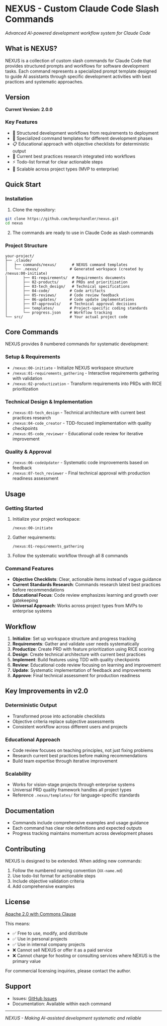 # NEXUS - Custom Claude Code Slash Commands

*Advanced AI-powered development workflow system for Claude Code*

## What is NEXUS?

NEXUS is a collection of custom slash commands for Claude Code that provides structured prompts and workflows for software development tasks. Each command represents a specialized prompt template designed to guide AI assistants through specific development activities with best practices and systematic approaches.

## Version

**Current Version: 2.0.0**

### Key Features
- 🚀 Structured development workflows from requirements to deployment
- 🤖 Specialized command templates for different development phases
- 📋 Educational approach with objective checklists for deterministic output
- 🔄 Current best practices research integrated into workflows
- ⚡ Todo-list format for clear actionable steps
- 🎯 Scalable across project types (MVP to enterprise)

## Quick Start

### Installation

1. Clone the repository:
```bash
git clone https://github.com/benpchandler/nexus.git
cd nexus
```

2. The commands are ready to use in Claude Code as slash commands

### Project Structure

```
your-project/
├── .claude/
│   ├── commands/nexus/       # NEXUS command templates
│   └── .nexus/              # Generated workspace (created by /nexus:00-initiate)
│       ├── 01-requirements/  # Requirements documents
│       ├── 02-products/      # PRDs and prioritization
│       ├── 03-tech_design/   # Technical specifications
│       ├── 04-code/         # Code artifacts
│       ├── 05-reviews/      # Code review feedback
│       ├── 06-updates/      # Code update implementations
│       ├── 07-approvals/    # Technical approval decisions
│       ├── templates/       # Project-specific coding standards
│       └── progress.json    # Workflow tracking
└── src/                     # Your actual project code
```

## Core Commands

NEXUS provides 8 numbered commands for systematic development:

### Setup & Requirements
- `/nexus:00-initiate` - Initialize NEXUS workspace structure
- `/nexus:01-requirements_gathering` - Interactive requirements gathering with validation
- `/nexus:02-productization` - Transform requirements into PRDs with RICE prioritization

### Technical Design & Implementation  
- `/nexus:03-tech_design` - Technical architecture with current best practices research
- `/nexus:04-code_creator` - TDD-focused implementation with quality checkpoints
- `/nexus:05-code_reviewer` - Educational code review for iterative improvement

### Quality & Approval
- `/nexus:06-codeUpdater` - Systematic code improvements based on feedback
- `/nexus:07-tech_reviewer` - Final technical approval with production readiness assessment

## Usage

### Getting Started
1. Initialize your project workspace:
   ```
   /nexus:00-initiate
   ```

2. Gather requirements:
   ```
   /nexus:01-requirements_gathering
   ```

3. Follow the systematic workflow through all 8 commands

### Command Features
- **Objective Checklists**: Clear, actionable items instead of vague guidance
- **Current Standards Research**: Commands research latest best practices before recommendations
- **Educational Focus**: Code review emphasizes learning and growth over gatekeeping
- **Universal Approach**: Works across project types from MVPs to enterprise systems

## Workflow

1. **Initialize**: Set up workspace structure and progress tracking
2. **Requirements**: Gather and validate user needs systematically  
3. **Productize**: Create PRD with feature prioritization using RICE scoring
4. **Design**: Create technical architecture with current best practices
5. **Implement**: Build features using TDD with quality checkpoints
6. **Review**: Educational code review focusing on learning and improvement
7. **Update**: Systematic implementation of feedback and improvements
8. **Approve**: Final technical assessment for production readiness

## Key Improvements in v2.0

### Deterministic Output
- Transformed prose into actionable checklists
- Objective criteria replace subjective assessments
- Consistent workflow across different users and projects

### Educational Approach
- Code review focuses on teaching principles, not just fixing problems
- Research current best practices before making recommendations
- Build team expertise through iterative improvement

### Scalability
- Works for vision-stage projects through enterprise systems
- Universal PRD quality framework handles all project types
- Reference `.nexus/templates/` for language-specific standards

## Documentation

- Commands include comprehensive examples and usage guidance
- Each command has clear role definitions and expected outputs
- Progress tracking maintains momentum across development phases

## Contributing

NEXUS is designed to be extended. When adding new commands:
1. Follow the numbered naming convention (`XX-name.md`)
2. Use todo-list format for actionable steps
3. Include objective validation criteria
4. Add comprehensive examples

## License

[Apache 2.0 with Commons Clause](LICENSE)

This means:
- ✅ Free to use, modify, and distribute
- ✅ Use in personal projects
- ✅ Use in internal company projects
- ❌ Cannot sell NEXUS or offer it as a paid service
- ❌ Cannot charge for hosting or consulting services where NEXUS is the primary value

For commercial licensing inquiries, please contact the author.

## Support

- Issues: [GitHub Issues](https://github.com/benpchandler/nexus/issues)
- Documentation: Available within each command

---

*NEXUS - Making AI-assisted development systematic and reliable*